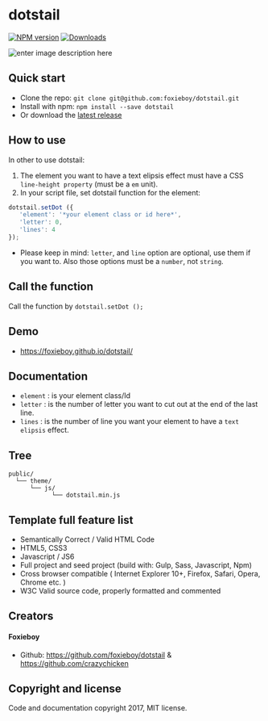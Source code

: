 # dotstail

[![NPM version][npm-image]][npm-url] [![Downloads][downloads-image]][npm-url]

![enter image description here](http://i.imgur.com/Lhvjbuo.png)

## Quick start
* Clone the repo: `git clone git@github.com:foxieboy/dotstail.git`
* Install with npm: `npm install --save dotstail`
* Or download the [latest release](https://github.com//foxieboy/dotstail/archive/master.zip)

## How to use
In other to use dotstail:
1. The element you want to have a text elipsis effect must have a CSS `line-height property` (must be a `em` unit).
2. In your script file, set dotstail function for the element:
```javascript
dotstail.setDot ({  
   'element': '*your element class or id here*',  
   'letter': 0,  
   'lines': 4  
});
```
* Please keep in mind: `letter`, and `line` option are optional, use them if you want to. Also those options must be a `number`, not `string`.

## Call the function
Call the function by `dotstail.setDot ();`

## Demo
* https://foxieboy.github.io/dotstail/

## Documentation
* `element`	: is your element class/Id
* `letter`	: is the number of letter you want to cut out at the end of the last line.
* `lines`	: is the number of line you want your element to have a `text elipsis` effect.

## Tree
```
public/
  └── theme/
      └── js/
            └── dotstail.min.js
```
## Template full feature list

* Semantically Correct / Valid HTML Code
* HTML5, CSS3
* Javascript / JS6
* Full project and seed project (build with: Gulp, Sass, Javascript, Npm)
* Cross browser compatible ( Internet Explorer 10+, Firefox, Safari, Opera, Chrome etc. )
* W3C Valid source code, properly formatted and commented

## Creators

#### Foxieboy
* Github:   https://github.com/foxieboy/dotstail & https://github.com/crazychicken

[downloads-image]: https://img.shields.io/npm/dm/dotstail.svg
[npm-url]: https://www.npmjs.com/package/dotstail
[npm-image]: https://img.shields.io/npm/v/dotstail.svg


## Copyright and license

Code and documentation copyright 2017, MIT license.
